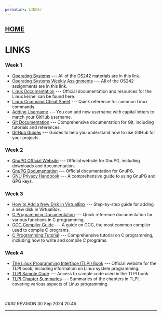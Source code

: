 ```yaml
---
permalink: LINKS/
---
```


## [HOME](../)
# LINKS

### Week 1
* [Operating Systems](https://os.vlsm.org/) --- All of the OS242 materials are in this link.  
* [Operating Systems Weekly Assignments](https://demos.vlsm.org/) --- All of the OS242 assignments are in this link.  
* [Linux Documentation](https://www.kernel.org/doc/) --- Official documentation and resources for the Linux kernel can be found here.  
* [Linux Command Cheat Sheet](https://www.linuxtrainingacademy.com/linux-commands-cheat-sheet/) --- Quick reference for common Linux commands.  
* [Adding Username](https://doit.vlsm.org/022.html) --- You can add new username with capital letters to match your GitHub username.
* [Git Documentation](https://git-scm.com/doc) --- Comprehensive documentation for Git, including tutorials and references.  
* [GitHub Guides](https://guides.github.com/) --- Guides to help you understand how to use GitHub for your projects.

### Week 2
* [GnuPG Official Website](https://www.gnupg.org/) --- Official website for GnuPG, including downloads and documentation.
* [GnuPG Documentation](https://www.gnupg.org/documentation/) --- Official documentation for GnuPG.
* [GNU Privacy Handbook](https://www.gnupg.org/gph/en/manual.html) --- A comprehensive guide to using GnuPG and GPG keys.

### Week 3
* [How to Add a New Disk in VirtualBox](https://www.tecmint.com/add-new-disk-in-virtualbox/) --- Step-by-step guide for adding a new disk in VirtualBox.
* [C Programming Documentation](https://devdocs.io/c/) --- Quick reference documentation for various functions in C programming.
* [GCC Compiler Guide](https://gcc.gnu.org/onlinedocs/gcc/) --- A guide on GCC, the most common compiler used to compile C programs.
* [C Programming Tutorial](https://www.tutorialspoint.com/cprogramming/) --- Comprehensive tutorial on C programming, including how to write and compile C programs.

### Week 4
* [The Linux Programming Interface (TLPI) Book](https://man7.org/tlpi/) --- Official website for the TLPI book, including information on Linux system programming.
* [TLPI Sample Code](https://man7.org/tlpi/code/) --- Access to sample code used in the TLPI book.
* [TLPI Chapter Summaries](https://man7.org/tlpi/summary/) --- Summaries of the chapters in TLPI, covering various aspects of Linux programming.

<br>
<br>
#### REV:MON 30 Sep 2024 20:45
<hr>

